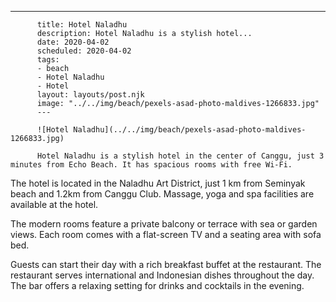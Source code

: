 ---
          title: Hotel Naladhu
          description: Hotel Naladhu is a stylish hotel...
          date: 2020-04-02
          scheduled: 2020-04-02
          tags:
          - beach
          - Hotel Naladhu
          - Hotel
          layout: layouts/post.njk
          image: "../../img/beach/pexels-asad-photo-maldives-1266833.jpg"
          ---
          
          ![Hotel Naladhu](../../img/beach/pexels-asad-photo-maldives-1266833.jpg)
          
          Hotel Naladhu is a stylish hotel in the center of Canggu, just 3 minutes from Echo Beach. It has spacious rooms with free Wi-Fi.

The hotel is located in the Naladhu Art District, just 1 km from Seminyak beach and 1.2km from Canggu Club. Massage, yoga and spa facilities are available at the hotel.

The modern rooms feature a private balcony or terrace with sea or garden views. Each room comes with a flat-screen TV and a seating area with sofa bed.

Guests can start their day with a rich breakfast buffet at the restaurant. The restaurant serves international and Indonesian dishes throughout the day. The bar offers a relaxing setting for drinks and cocktails in the evening.